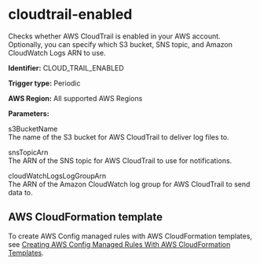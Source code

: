 # cloudtrail\-enabled<a name="cloudtrail-enabled"></a>

Checks whether AWS CloudTrail is enabled in your AWS account\. Optionally, you can specify which S3 bucket, SNS topic, and Amazon CloudWatch Logs ARN to use\.

**Identifier:** CLOUD\_TRAIL\_ENABLED

**Trigger type:** Periodic

**AWS Region:** All supported AWS Regions

**Parameters:**

 s3BucketName   
 The name of the S3 bucket for AWS CloudTrail to deliver log files to\. 

 snsTopicArn   
 The ARN of the SNS topic for AWS CloudTrail to use for notifications\. 

 cloudWatchLogsLogGroupArn   
 The ARN of the Amazon CloudWatch log group for AWS CloudTrail to send data to\. 

## AWS CloudFormation template<a name="w22aac11c29c17c49c15"></a>

To create AWS Config managed rules with AWS CloudFormation templates, see [Creating AWS Config Managed Rules With AWS CloudFormation Templates](aws-config-managed-rules-cloudformation-templates.md)\.